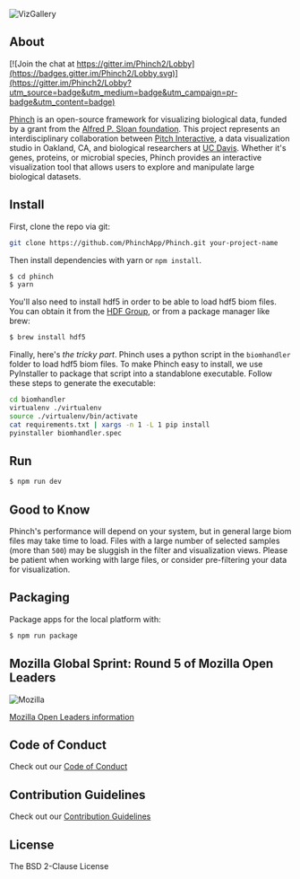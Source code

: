 ![VizGallery](https://raw.githubusercontent.com/shujianbu/Phinch/master/viz_gallery.png)

## About

[![Join the chat at https://gitter.im/Phinch2/Lobby](https://badges.gitter.im/Phinch2/Lobby.svg)](https://gitter.im/Phinch2/Lobby?utm_source=badge&utm_medium=badge&utm_campaign=pr-badge&utm_content=badge)

[Phinch](http://phinch.org/) is an open-source framework for visualizing biological data, funded by a grant from the [Alfred P. Sloan foundation](http://www.sloan.org/). This project represents an interdisciplinary collaboration between [Pitch Interactive](http://www.pitchinteractive.com/beta/index.php), a data visualization studio in Oakland, CA, and biological researchers at [UC Davis](http://www.ucdavis.edu/). Whether it's genes, proteins, or microbial species, Phinch provides an interactive visualization tool that allows users to explore and manipulate large biological datasets.

## Install

First, clone the repo via git:

```bash
git clone https://github.com/PhinchApp/Phinch.git your-project-name
```

Then install dependencies with yarn or `npm install`.

```bash
$ cd phinch
$ yarn
```

You'll also need to install hdf5 in order to be able to load hdf5 biom files. You can obtain it from the [HDF Group](https://www.hdfgroup.org/downloads/hdf5/), or from a package manager like brew:

```bash
$ brew install hdf5
```

Finally, here's *the tricky part*. Phinch uses a python script in the  `biomhandler` folder to load hdf5 biom files. To make Phinch easy to install, we use PyInstaller to package that script into a standablone executable. Follow these steps to generate the executable:

```bash
cd biomhandler
virtualenv ./virtualenv
source ./virtualenv/bin/activate
cat requirements.txt | xargs -n 1 -L 1 pip install
pyinstaller biomhandler.spec
```

## Run

```bash
$ npm run dev
```

## Good to Know

Phinch's performance will depend on your system, but in general large biom files may take time to load. Files with a large number of selected samples (more than `500`) may be sluggish in the filter and visualization views. Please be patient when working with large files, or consider pre-filtering your data for visualization.

## Packaging

Package apps for the local platform with:

```bash
$ npm run package
```

## Mozilla Global Sprint: Round 5 of Mozilla Open Leaders

![Mozilla](/512px-Mozilla_logo.svg.png)

[Mozilla Open Leaders information](https://mozilla.github.io/leadership-training/round-5/projects/)

## Code of Conduct

Check out our [Code of Conduct](/CONDUCT.md)

## Contribution Guidelines

Check out our [Contribution Guidelines](/CONTRIBUTING.md)

## License
The BSD 2-Clause License
